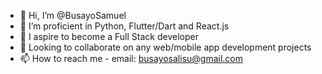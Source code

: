 - 👋 Hi, I’m @BusayoSamuel
- 👀 I’m proficient in Python, Flutter/Dart and React.js
- 🌱 I aspire to become a Full Stack developer
- 💞️ Looking to collaborate on any web/mobile app development projects
- 📫 How to reach me - email: busayosalisu@gmail.com

<!---
bsnga/bsnga is a ✨ special ✨ repository because its `README.md` (this file) appears on your GitHub profile.
You can click the Preview link to take a look at your changes.
--->

